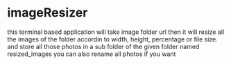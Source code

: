 # imageResizer
this terminal based application will take image folder url
then it will resize all the images of the folder accordin to width, height, percentage or file size.
and store all those photos in a sub folder of the given folder named resized_images
you can also rename all photos if you want
